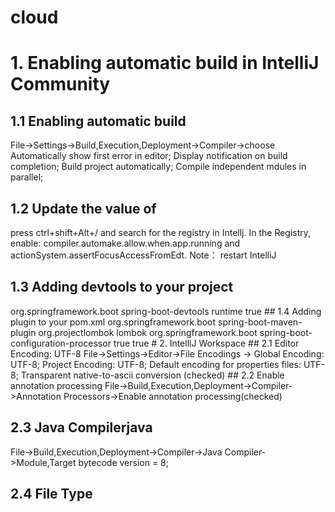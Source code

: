 # cloud
# 1. Enabling automatic build in IntelliJ Community
## 1.1 Enabling automatic build
 File->Settings->Build,Execution,Deployment->Compiler->choose
     Automatically show first error in editor; 
     Display notification on build completion; 
     Build project automatically;
     Compile independent mdules in parallel;

## 1.2 Update the value of
 press ctrl+shift+Alt+/ and search for the registry in Intellj. 
 In the Registry, enable:
  compiler.automake.allow.when.app.running and actionSystem.assertFocusAccessFromEdt.
Note： restart IntelliJ

## 1.3 Adding devtools to your project
   <dependency>
      <groupId>org.springframework.boot</groupId>
      <artifactId>spring-boot-devtools</artifactId>
      <scope>runtime</scope>
      <optional>true</optional>
   </dependency>
## 1.4 Adding plugin to your pom.xml
  <build>
    <plugins>
      <plugin>
        <groupId>org.springframework.boot</groupId>
        <artifactId>spring-boot-maven-plugin</artifactId>
        <configuration>
          <excludes>
            <exclude>
              <groupId>org.projectlombok</groupId>
              <artifactId>lombok</artifactId>
            </exclude>
            <exclude>
              <groupId>org.springframework.boot</groupId>
              <artifactId>spring-boot-configuration-processor</artifactId>
            </exclude>
          </excludes>
          <fork>true</fork>
          <addResources>true</addResources>
        </configuration>
      </plugin>
    </plugins>
  </build>
# 2. IntelliJ Workspace
## 2.1 Editor Encoding: UTF-8
 File->Settings->Editor->File Encodings -> Global Encoding: UTF-8; Project Encoding: UTF-8; Default encoding for properties files: UTF-8; Transparent native-to-ascii conversion (checked)
## 2.2 Enable annotation processing
  File->Build,Execution,Deployment->Compiler->Annotation Processors->Enable annotation processing(checked)

## 2.3 Java Compilerjava
  File->Build,Execution,Deployment->Compiler->Java Compiler->Module,Target bytecode version = 8;
  
## 2.4 File Type 
  



